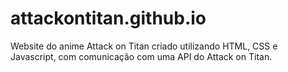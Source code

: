 # attackontitan.github.io
Website do anime Attack on Titan criado utilizando HTML, CSS e Javascript, com comunicação com uma API do Attack on Titan.
